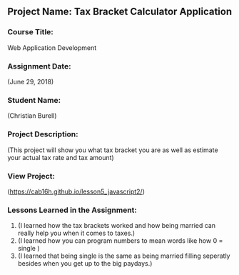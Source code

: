 ## Project Name:  Tax Bracket Calculator Application

### Course Title:
Web Application Development

### Assignment Date:  
(June 29, 2018)

### Student Name:  
(Christian Burell)

### Project Description:
(This project will show you what tax bracket you are as well as estimate your actual tax rate and tax amount)

### View Project:
(https://cab16h.github.io/lesson5_javascript2/)

### Lessons Learned in the Assignment:
1. (I learned how the tax brackets worked and how being married can really help you when it comes to taxes.)
2. (I learned how you can program numbers to mean words like how 0 = single )
3. (I learned that being single is the same as being married filling seperatly besides when you get up to the big paydays.)

